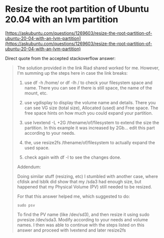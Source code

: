 # Resize the root partition of Ubuntu 20.04 with an lvm partition

[https://askubuntu.com/questions/1269603/resize-the-root-partition-of-ubuntu-20-04-with-an-lvm-partition](https://askubuntu.com/questions/1269603/resize-the-root-partition-of-ubuntu-20-04-with-an-lvm-partition)

Direct quote from the accepted stackoverflow answer:

> The solution provided in the link Riad shared worked for me. However, I'm
> summing up the steps here in case the link breaks:
>
> 1. use df -h /home/ or df -lh / to check your filesystem space and name. There
>    you can see if there is still space, the name of the mount, etc.
>
> 2. use vgdisplay <thevgname> to display the volume name and details. There you
>    can see VG size (total size), Allocated (used) and Free space. The free
>    space hints on how much you could expand your partition.
>
> 3. use lvextend -L +2G /thename/of/filesystem to extend the size the
>    partition. In this example it was increased by 2Gb... edit this part
>    according to your needs.
>
> 4. the, use resize2fs /thename/of/filesystem to actually expand the used
>    space.
>
> 5. check again with df -l to see the changes done.
>
> Addendum:
>
> Doing similar stuff (resizing, etc) I stumbled with another case, where cfdisk
> and lsblk did show that my /sda3 had enough size, but happened that my
> Physical Volume (PV) still needed to be resized.
>
> For that this answer helped me, which suggested to do:
>
> ```
> sudo psv
> ```
>
> To find the PV name (like /dev/sd3), and then resize it using sudo pvresize
> /dev/sda3. Modify according to your needs and volume names. I then was able to
> continue with the steps listed on this answer and proceed with lvextend and
> later resize2fs
